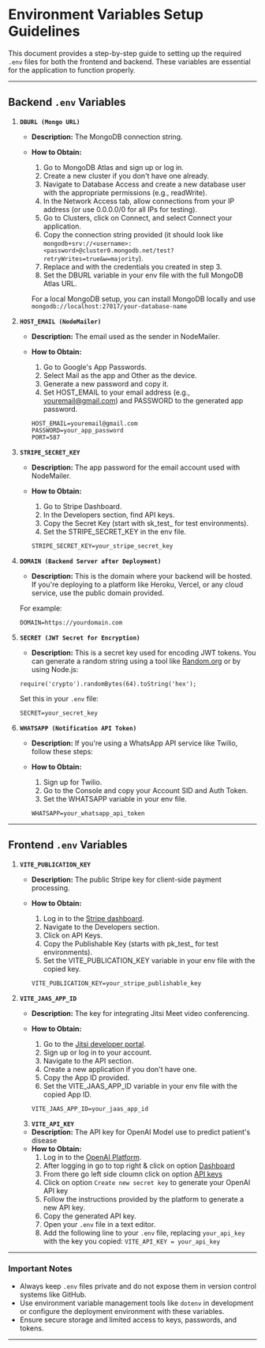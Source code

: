 # Environment Variables Setup Guidelines

This document provides a step-by-step guide to setting up the required `.env` files for both the frontend and backend. These variables are essential for the application to function properly.

---

## **Backend `.env` Variables**

1. **`DBURL (Mongo URL)`**  
   - **Description:** The MongoDB connection string.  
   - **How to Obtain:** 
     1. Go to MongoDB Atlas and sign up or log in. 
     2. Create a new cluster if you don't have one already. 
     3. Navigate to Database Access and create a new database user with the appropriate permissions (e.g., readWrite). 
     4. In the Network Access tab, allow connections from your IP address (or use 0.0.0.0/0 for all IPs for testing). 
     5. Go to Clusters, click on Connect, and select Connect your application. 
     6. Copy the connection string provided (it should look like `mongodb+srv://<username>: <password>@cluster0.mongodb.net/test?retryWrites=true&w=majority`). 
     7. Replace <username> and <password> with the credentials you created in step 3. 
     8. Set the DBURL variable in your env file with the full MongoDB Atlas URL. 
     
     For a local MongoDB setup, you can install MongoDB locally and use 
     `mongodb://localhost:27017/your-database-name`

2. **`HOST_EMAIL (NodeMailer)`**  
   - **Description:** The email used as the sender in NodeMailer.  
   - **How to Obtain:** 
     1. Go to Google's App Passwords. 
     2. Select Mail as the app and Other as the device. 
     3. Generate a new password and copy it. 
     4. Set HOST_EMAIL to your email address (e.g., youremail@gmail.com) and PASSWORD to the generated app password.

     ```
     HOST_EMAIL=youremail@gmail.com 
     PASSWORD=your_app_password 
     PORT=587
     ```

3. **`STRIPE_SECRET_KEY`**  
   - **Description:** The app password for the email account used with NodeMailer.  
   - **How to Obtain:** 
     1. Go to Stripe Dashboard. 
     2. In the Developers section, find API keys. 
     3. Copy the Secret Key (start with sk_test_ for test environments). 
     4. Set the STRIPE_SECRET_KEY in the env file. 
     
     `STRIPE_SECRET_KEY=your_stripe_secret_key`

4. **`DOMAIN (Backend Server after Deployment)`**  
   - **Description:** This is the domain where your backend will be hosted. If you're deploying to a platform like Heroku, Vercel, or any cloud service, use the public domain provided. 
   
   For example: 
   
   `DOMAIN=https://yourdomain.com`

5. **`SECRET (JWT Secret for Encryption)`**  
   - **Description:** This is a secret key used for encoding JWT tokens. You can generate a random string using a tool like [Random.org](https://www.random.org) or by using Node.js: 

   `require('crypto').randomBytes(64).toString('hex');`

   Set this in your `.env` file: 

   `SECRET=your_secret_key`

6. **`WHATSAPP (Notification API Token)`**  
   - **Description:** If you're using a WhatsApp API service like Twilio, follow these steps: 
   - **How to Obtain:** 
     1. Sign up for Twilio. 
     2. Go to the Console and copy your Account SID and Auth Token. 
     3. Set the WHATSAPP variable in your env file. 
     
     `WHATSAPP=your_whatsapp_api_token`

---

## **Frontend `.env` Variables**

1. **`VITE_PUBLICATION_KEY`**  
   - **Description:** The public Stripe key for client-side payment processing.  
   - **How to Obtain:** 
     1. Log in to the [Stripe dashboard](https://dashboard.stripe.com/).
     2. Navigate to the Developers section.
     3. Click on API Keys.
     4. Copy the Publishable Key (starts with pk_test_ for test environments).
     5. Set the VITE_PUBLICATION_KEY variable in your env file with the copied key.
     
     `VITE_PUBLICATION_KEY=your_stripe_publishable_key`

2. **`VITE_JAAS_APP_ID`**  
   - **Description:** The key for integrating Jitsi Meet video conferencing.  
   - **How to Obtain:** 
     1. Go to the [Jitsi developer portal](https://jaas.8x8.vc/).
     2. Sign up or log in to your account.
     3. Navigate to the API section.
     4. Create a new application if you don't have one.
     5. Copy the App ID provided.
     6. Set the VITE_JAAS_APP_ID variable in your env file with the copied App ID.

      `VITE_JAAS_APP_ID=your_jaas_app_id`

   3. **`VITE_API_KEY`**  
   - **Description:** The API key for OpenAI Model use to predict patient's disease
   - **How to Obtain:** 
      1. Log in to the [OpenAI Platform](https://platform.openai.com/).
      2. After logging in go to top right & click on option [Dashboard](https://platform.openai.com/chat-completions)
      3. From there go left side cloumn click on option [API keys](https://platform.openai.com/api-keys)
      4. Click on option `Create new secret key` to generate your OpenAI API key
      5. Follow the instructions provided by the platform to generate a new API key.
      6. Copy the generated API key.
      7. Open your `.env` file in a text editor.
      8. Add the following line to your `.env` file, replacing `your_api_key` with the key you copied:
      `VITE_API_KEY = your_api_key`
      

---

### **Important Notes**
- Always keep `.env` files private and do not expose them in version control systems like GitHub.  
- Use environment variable management tools like `dotenv` in development or configure the deployment environment with these variables.  
- Ensure secure storage and limited access to keys, passwords, and tokens.  

---

